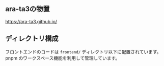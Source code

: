 ara-ta3の物置
---

https://ara-ta3.github.io/

## ディレクトリ構成

フロントエンドのコードは `frontend/` ディレクトリ以下に配置されています。pnpm のワークスペース機能を利用して管理しています。
